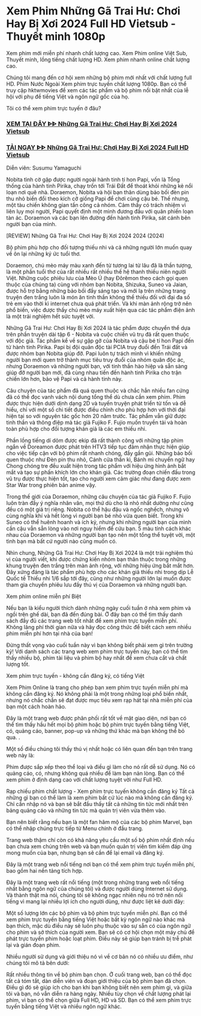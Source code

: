 # Xem Phim Những Gã Trai Hư: Chơi Hay Bị Xơi 2024 Full HD Vietsub - Thuyết minh 1080p
Xem phim mới miễn phí nhanh chất lượng cao. Xem Phim online Việt Sub, Thuyết minh, lồng tiếng chất lượng HD. Xem phim nhanh online chất lượng cao.

Chúng tôi mang đến cơ hội xem những bộ phim mới nhất với chất lượng full HD. Phim Nước Ngoài Xem phim trực tuyến chất lượng 1080p. Bạn có thể truy cập hktwmovies để xem các tác phẩm và bộ phim nổi bật nhất của lễ hội với phụ đề tiếng Việt và ngôn ngữ gốc của họ.

Tôi có thể xem phim trực tuyến ở đâu?


<div class="markdown-heading" dir="auto"><h3 tabindex="-1" class="heading-element" dir="auto"><a href="https://cutt.ly/dejehA9C">XEM TẠI ĐÂY ᐈᐈ Những Gã Trai Hư: Chơi Hay Bị Xơi 2024 Vietsub</a></h3></p>

<div class="markdown-heading" dir="auto"><h3 tabindex="-1" class="heading-element" dir="auto"><a href="https://cutt.ly/dejehA9C">TẢI NGAY ᐈᐈ Những Gã Trai Hư: Chơi Hay Bị Xơi 2024 Full HD Vietsub</a></h3></p>




Diễn viên: Susumu Yamaguchi

Nobita tình cờ gặp được người ngoài hành tinh tí hon Papi, vốn là Tổng thống của hành tinh Pirika, chạy trốn tới Trái Đất để thoát khỏi những kẻ nổi loạn nơi quê nhà. Doraemon, Nobita và hội bạn thân dùng bảo bối đèn pin thu nhỏ biến đổi theo kích cỡ giống Papi để chơi cùng cậu bé. Thế nhưng, một tàu chiến không gian tấn công cả nhóm. Cảm thấy có trách nhiệm vì liên lụy mọi người, Papi quyết định một mình đương đầu với quân phiến loạn tàn ác. Doraemon và các bạn lên đường đến hành tinh Pirika, sát cánh bên người bạn của mình.

[REVIEW] Những Gã Trai Hư: Chơi Hay Bị Xơi 2024 2024 (2024)


Bộ phim phù hợp cho đối tượng thiếu nhi và cả những người lớn muốn quay về ôn lại những ký ức tuổi thơ.

Doraemon, chú mèo máy màu xanh đến từ tương lai từ lâu đã là thần tượng, là một phần tuổi thơ của rất nhiều rất nhiều thế hệ thanh thiếu niên người Việt. Những cuộc phiêu lưu của Mèo Ú (hay Đôrêmon theo cách gọi quen thuộc của chúng ta) cùng với nhóm bạn Nobita, Shizuka, Suneo và Jaian, được hỗ trợ bằng những bảo bối đầy sáng tạo và mới lạ trên những trang truyện đen trắng luôn là món ăn tinh thần không thể thiếu đối với đại đa số trẻ em vào thời kì internet chưa quá phát triển. Và khi màn ảnh rộng trở nên phổ biến, việc được thấy chú mèo máy xuất hiện qua các tác phẩm điện ảnh là một trải nghiệm hết sức tuyệt vời. 

Những Gã Trai Hư: Chơi Hay Bị Xơi 2024 là tác phẩm được chuyển thể dựa trên phần truyện dài tập 6 - Nobita và cuộc chiến vũ trụ đã rất quen thuộc với độc giả. Tác phẩm kể về sự gặp gỡ của Nobita và cậu bé tí hon Papi đến từ hành tinh Pirika. Papi bị đội quân độc tài PCIA truy đuổi đến Trái đất và được nhóm bạn Nobita giúp đỡ. Papi luôn tự trách mình vì khiến những người bạn mới quen trở thành mục tiêu truy đuổi của nhóm quân độc ác, nhưng Doraemon và những người bạn, với tinh thần hào hiệp và sẵn sàng giúp đỡ người bạn mới, đã cùng nhau tiến đến hành tinh Pirika cho trận chiến lớn hơn, bảo vệ Papi và cả hành tinh này.


Câu chuyện của tác phẩm đã quá quen thuộc và chắc hẳn nhiều fan cứng đã có thể đọc vanh vách nội dung tổng thể dù chưa cần xem phim. Phim được thực hiện dưới dịnh dạng 2D và tuyến truyện phát triển từ tốn và dễ hiểu, chỉ với một số chi tiết được điều chỉnh cho phù hợp hơn với thời đại hiện tại so với nguyên tác gốc hơn 20 năm trước. Tác phẩm vẫn giữ được tinh thần và thông điệp mà tác giả Fujiko F. Fujio muốn truyền tải và hoàn toàn phù hợp cho đối tượng khán giả là các em thiếu nhi.

Phần lồng tiếng dí dỏm được ekip đã rất thành công với những tập phim ngắn về Doreamon được phát trên HTV3 tiếp tục đảm nhận thực hiện giúp cho việc tiếp cận với bộ phim rất nhanh chóng, đầy gần gũi. Những bảo bối quen thuộc như Đèn pin thu nhỏ, Cánh cửa thần kì, Bánh mì chuyển ngữ hay Chong chóng tre đều xuất hiện trong tác phẩm với hiệu ứng hình ảnh bắt mắt và tạo sự phấn khích lớn cho khán giả. Các trường đoạn chiến đấu trong vũ trụ được thực hiện tốt, tạo cho người xem cảm giác như đang được xem Star War trong phiên bản anime vậy.

Trong thế giới của Doraemon, những câu chuyện của tác giả Fujiko F. Fujio luôn tràn đầy ý nghĩa nhân văn, mọi thứ dù cho là nhỏ nhất dường như cũng đều có một giá trị riêng. Nobita có thể hậu đậu và ngốc nghếch, nhưng vô cùng nghĩa khí và hết lòng vì người bạn bé nhỏ vừa quen biết. Trong khi Suneo có thể huênh hoanh và ích kỷ, nhưng khi những người bạn của mình cần cậu vẫn sẵn lòng vào nơi nguy hiểm để cứu bạn. 5 màu tính cách khác nhau của Doraemon và những người bạn tạo nên một tổng thể tuyệt vời, một tình bạn mà bất cứ người nào cũng muốn có.


Nhìn chung, Những Gã Trai Hư: Chơi Hay Bị Xơi 2024 là một trải nghiệm thú vị của người viết, khi được chứng kiến nhóm bạn thân thuộc trong những khung truyện đen trắng trên màn ảnh rộng, với những hiệu ứng bắt mắt hơn. Đây xứng đáng là tác phẩm phù hợp cho các khán giả thiếu nhi trong dịp Lễ Quốc tế Thiếu nhi 1/6 sắp tới đây, cũng như những người lớn lại muốn được tham gia chuyến phiêu lưu đầy thú vị của Doraemon và những người bạn.

Xem phim online miễn phí Biệt

Nếu bạn là kiểu người thích dành những ngày cuối tuần ở nhà xem phim và ngồi trên ghế dài, bạn đã đến đúng bài. Ở đây bạn có thể tìm thấy danh sách đầy đủ các trang web tốt nhất để xem phim trực tuyến miễn phí. Không lãng phí thời gian nữa và hãy đọc công thức để biết cách xem nhiều phim miễn phí hơn tại nhà của bạn!

Đừng thất vọng vào cuối tuần này vì bạn không biết phải xem gì trên trường kỷ! Với danh sách các trang web xem phim trực tuyến này, bạn có thể tìm thấy nhiều bộ, phim tài liệu và phim bộ hay nhất để xem chưa cắt và chất lượng tốt.

Xem phim trực tuyến - không cần đăng ký, có tiếng Việt

Xem Phim Online là trang cho phép bạn xem phim trực tuyến miễn phí mà không cần đăng ký. Nó không phải là một trong những loại phổ biến nhất, nhưng nó chắc chắn sẽ đạt được mục tiêu xem rạp hát tại nhà miễn phí của bạn một cách hoàn hảo.

Đây là một trang web được phân phối rất tốt về mặt giao diện, nơi bạn có thể tìm thấy hầu hết mọi bộ phim hoặc bộ phim trực tuyến bằng tiếng Việt, có, quảng cáo, banner, pop-up và những thứ khác mà bạn không thể bỏ qua. .

Một số điều chúng tôi thấy thú vị nhất hoặc có liên quan đến bạn trên trang web này là:

Phim được sắp xếp theo thể loại và điều gì làm cho nó rất dễ sử dụng.
Nó có quảng cáo, có, nhưng không quá nhiều để làm bạn nản lòng.
Bạn có thể xem phim ở định dạng cao với chất lượng tuyệt vời như Full HD.

Rạp chiếu phim chất lượng - Xem phim trực tuyến không cần đăng ký
Tất cả những gì bạn có thể làm là xem phim bất cứ lúc nào mà không cần đăng ký. Chỉ cần nhập nó và bạn sẽ bắt đầu thấy tất cả những tin tức mới nhất trên bảng quảng cáo và những tin tức mà quản trị viên vừa thêm vào.

Bạn nên biết rằng nếu bạn là một fan hâm mộ của các bộ phim Marvel, bạn có thể nhập chúng trực tiếp từ Menu chính ở đầu trang.


Trang web thậm chí còn có khả năng yêu cầu một số bộ phim nhất định nếu bạn chưa xem chúng trên web và bạn muốn quản trị viên tìm kiếm đáp ứng mong muốn của bạn, nhưng bạn sẽ cần để lại email và đăng ký.

Đây là một trang web nổi tiếng nơi bạn có thể xem phim trực tuyến miễn phí, bao gồm hai nền tảng tích hợp.

Đây là một trang web rất nổi tiếng (một trong những trang web nổi tiếng nhất bằng ngôn ngữ của chúng tôi) và được người dùng Internet sử dụng. Và thành thật mà nói, chúng tôi sẽ không ngạc nhiên nếu nó trở nên nổi tiếng vì mang lại nhiều lợi ích cho người dùng, như được liệt kê dưới đây:

Một số lượng lớn các bộ phim và bộ phim trực tuyến miễn phí.
Bạn có thể xem phim trực tuyến bằng tiếng Việt hoặc bất kỳ ngôn ngữ nào khác mà bạn thích, mặc dù điều này sẽ luôn phụ thuộc vào sự sẵn có của ngôn ngữ cho phim và sở thích của người xem.
Bạn sẽ có cơ hội chọn một máy chủ để phát trực tuyến phim hoặc loạt phim. Điều này sẽ giúp bạn tránh bị trễ phát lại và gián đoạn phim.

Nhiều người sử dụng và giới thiệu nó vì về cơ bản nó có nhiều ưu điểm, như chúng tôi mô tả bên dưới:

Rất nhiều thông tin về bộ phim bạn chọn. Ở cuối trang web, bạn có thể đọc tất cả tóm tắt, dàn diễn viên và đoạn giới thiệu của bộ phim bạn đã chọn. Điều gì đó sẽ giúp ích cho bạn khi bạn không biết nên xem phim gì, và giữa tôi và bạn, nó vẫn diễn ra hàng ngày.
Nhiều tùy chọn về chất lượng phát lại phim, vì bạn có thể chọn giữa Full HD, HD và SD.
Bạn có thể xem phim trực tuyến bằng tiếng Việt và nhiều ngôn ngữ khác.

